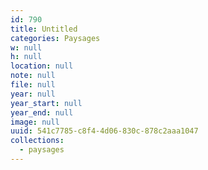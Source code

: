 ```yaml
---
id: 790
title: Untitled
categories: Paysages
w: null
h: null
location: null
note: null
file: null
year: null
year_start: null
year_end: null
image: null
uuid: 541c7785-c8f4-4d06-830c-878c2aaa1047
collections:
  - paysages
---
```


